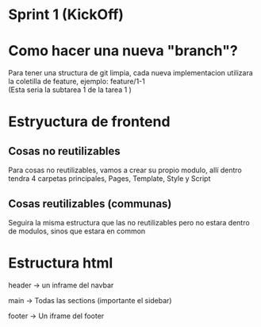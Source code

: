 # Sprint 1 (KickOff)

# Como hacer una nueva "branch"?

Para tener una structura de git limpia, cada nueva implementacion utilizara la coletilla de feature, ejemplo: feature/1-1  
(Esta seria la subtarea 1 de la tarea 1 )

# Estryuctura de frontend

## Cosas no reutilizables

Para cosas no reutilizables, vamos a crear su propio modulo, allí dentro tendra 4 carpetas principales, Pages, Template, Style y Script

## Cosas reutilizables (communas)

Seguira la misma estructura que las no reutilizables pero no estara dentro de modulos, sinos que estara en common

# Estructura html
header -> un inframe del navbar

main -> Todas las sections (importante el sidebar)

footer -> Un iframe del footer
